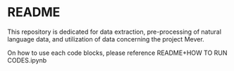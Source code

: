 # README

This repository is dedicated for data extraction, pre-processing of natural language data, and utilization of data concerning the project Mever. 

On how to use each code blocks, please reference README+HOW TO RUN CODES.ipynb